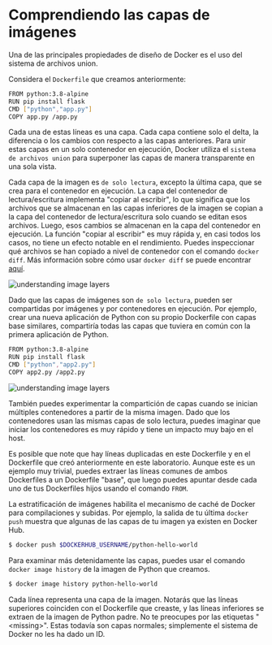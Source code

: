 # Comprendiendo las capas de imágenes

Una de las principales propiedades de diseño de Docker es el uso del sistema de archivos union.

Considera el `Dockerfile` que creamos anteriormente:

```bash
FROM python:3.8-alpine
RUN pip install flask
CMD ["python","app.py"]
COPY app.py /app.py
```

Cada una de estas líneas es una capa. Cada capa contiene solo el delta, la diferencia o los cambios con respecto a las capas anteriores. Para unir estas capas en un solo contenedor en ejecución, Docker utiliza el `sistema de archivos union` para superponer las capas de manera transparente en una sola vista.

Cada capa de la imagen es `de solo lectura`, excepto la última capa, que se crea para el contenedor en ejecución. La capa del contenedor de lectura/escritura implementa "copiar al escribir", lo que significa que los archivos que se almacenan en las capas inferiores de la imagen se copian a la capa del contenedor de lectura/escritura solo cuando se editan esos archivos. Luego, esos cambios se almacenan en la capa del contenedor en ejecución. La función "copiar al escribir" es muy rápida y, en casi todos los casos, no tiene un efecto notable en el rendimiento. Puedes inspeccionar qué archivos se han copiado a nivel de contenedor con el comando `docker diff`. Más información sobre cómo usar `docker diff` se puede encontrar [aquí](https://docs.docker.com/engine/reference/commandline/diff/).

![understanding image layers](../assets/lab2_understanding_image_layers_1.png)

Dado que las capas de imágenes son `de solo lectura`, pueden ser compartidas por imágenes y por contenedores en ejecución. Por ejemplo, crear una nueva aplicación de Python con su propio Dockerfile con capas base similares, compartiría todas las capas que tuviera en común con la primera aplicación de Python.

```bash
FROM python:3.8-alpine
RUN pip install flask
CMD ["python","app2.py"]
COPY app2.py /app2.py
```

![understanding image layers](../assets/lab2_understanding_image_layers_2.png)

También puedes experimentar la compartición de capas cuando se inician múltiples contenedores a partir de la misma imagen. Dado que los contenedores usan las mismas capas de solo lectura, puedes imaginar que iniciar los contenedores es muy rápido y tiene un impacto muy bajo en el host.

Es posible que note que hay líneas duplicadas en este Dockerfile y en el Dockerfile que creó anteriormente en este laboratorio. Aunque este es un ejemplo muy trivial, puedes extraer las líneas comunes de ambos Dockerfiles a un Dockerfile "base", que luego puedes apuntar desde cada uno de tus Dockerfiles hijos usando el comando `FROM`.

La estratificación de imágenes habilita el mecanismo de caché de Docker para compilaciones y subidas. Por ejemplo, la salida de tu última `docker push` muestra que algunas de las capas de tu imagen ya existen en Docker Hub.

```bash
$ docker push $DOCKERHUB_USERNAME/python-hello-world
```

Para examinar más detenidamente las capas, puedes usar el comando `docker image history` de la imagen de Python que creamos.

```bash
$ docker image history python-hello-world
```

Cada línea representa una capa de la imagen. Notarás que las líneas superiores coinciden con el Dockerfile que creaste, y las líneas inferiores se extraen de la imagen de Python padre. No te preocupes por las etiquetas "\<missing\>". Estas todavía son capas normales; simplemente el sistema de Docker no les ha dado un ID.
